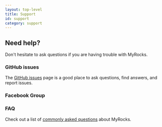 ```yaml
---
layout: top-level
title: Support
id: support
category: support
---
```


## Need help?

Don't hesitate to ask questions if you are having trouble with MyRocks.

### GitHub issues

The [GitHub issues](https://github.com/facebook/mysql-5.6/issues) page is a good place to ask
questions, find answers, and report issues.

### Facebook Group

<!-- <https://www.facebook.com/groups/rocksdb.dev/> -->

### FAQ

Check out a list of [commonly asked questions](/docs/support/faq) about MyRocks.

